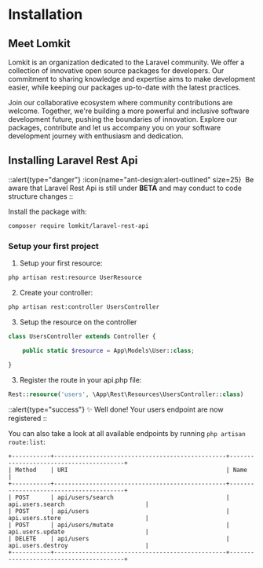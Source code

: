 # Installation

## Meet Lomkit

Lomkit is an organization dedicated to the Laravel community. We offer a collection of innovative open source packages for developers. Our commitment to sharing knowledge and expertise aims to make development easier, while keeping our packages up-to-date with the latest practices.

Join our collaborative ecosystem where community contributions are welcome. Together, we're building a more powerful and inclusive software development future, pushing the boundaries of innovation. Explore our packages, contribute and let us accompany you on your software development journey with enthusiasm and dedication.

## Installing Laravel Rest Api

::alert{type="danger"}
:icon{name="ant-design:alert-outlined" size=25}&nbsp;
Be aware that Laravel Rest Api is still under **BETA** and may conduct to code structure changes
::

Install the package with:

```bash
composer require lomkit/laravel-rest-api
```
### Setup your first project

1. Setup your first resource:

```bash
php artisan rest:resource UserResource
```

2. Create your controller:

```bash
php artisan rest:controller UsersController
```

3. Setup the resource on the controller

```php
class UsersController extends Controller {

    public static $resource = App\Models\User::class;
    
}
```

3. Register the route in your api.php file:

```php [api.php]
Rest::resource('users', \App\Rest\Resources\UsersController::class)
```

::alert{type="success"}
✨ Well done! Your users endpoint are now registered
::

You can also take a look at all available endpoints by running `php artisan route:list`:  
```
+-----------+-------------------------------------------------+----------------------------------------+  
| Method    | URI                                             | Name                                   |  
+-----------+-------------------------------------------------+----------------------------------------+  
| POST      | api/users/search                                | api.users.search                       |  
| POST      | api/users                                       | api.users.store                        |  
| POST      | api/users/mutate                                | api.users.update                       |  
| DELETE    | api/users                                       | api.users.destroy                      |  
+-----------+-------------------------------------------------+----------------------------------------+
```

